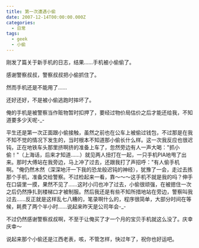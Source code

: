 ```yaml
---
title: 第一次遭遇小偷
date: 2007-12-14T00:00:00.000Z
categories:
  - 日常
tags:
  - geek
  - 小偷
---
```


刚发了篇关于新手机的日志，结果……手机被小偷偷了。

感谢警察叔叔，警察叔叔把小偷抓住了。

然而手机还是不能用了……

还好还好，不是被小偷逃跑时摔坏了。

俺的手机是被警察当作赃物暂时扣押了，要经过物价局估价之后才能还给我，不知道要多少天呢-\_-

平生还是第一次正面跟小偷接触，虽然之前也在公车上被偷过钱包，不过那是在我不知不觉的情况下发生的，当时根本不知道那小偷长什么样。这一次我反应也很迟钝，正在地铁车头那里挤啊挤的准备上车了，忽然旁边有人一声大喝："抓小偷！"（上海话，后来才知道……）就见两人扭打在一起，一只手机PIA地甩了出来。那时大傅站在我旁边，马上冲了过去，还跟我打了声招呼："有人偷手机啊。"俺仍然木然（深深地汗一下我的恐龙般迟钝的神经），犹豫了一会，走过去拣那个手机，准备交给警察。不过检起来一看，靠～～～这手机不就是我的吗？伸手在口袋里一摸，果然不见了……这时小闫也冲了过去，小偷很顽强，在被摁住一次之后仍然挣扎到楼梯口才被制服。然后我还是有些不知所措地站在旁边，警察叫我过去……反正就是这样乱七八糟的，笔录啊什么的，程序很简单，大部分时间在等候，耗费了两个半小时……说起来昨天是公司年会-\_-

不过仍然感谢警察叔叔啊，不至于让俺买了才一个月的宝贝手机就这么没了。庆幸庆幸～

说起来那个小偷还是江西老表，咳，不管怎样，快过年了，祝你也好运吧。
